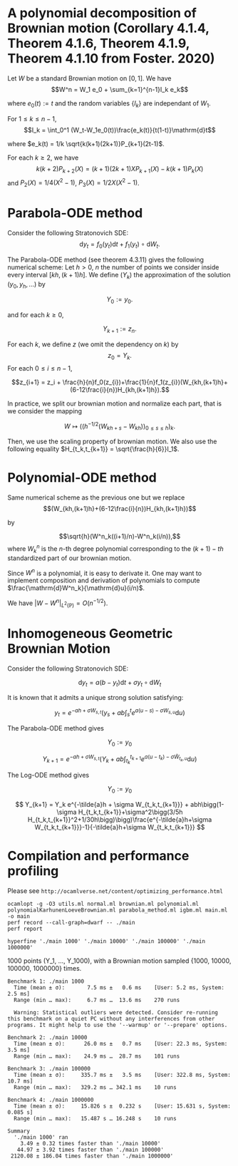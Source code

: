 # A polynomial decomposition of Brownian motion (Corollary 4.1.4, Theorem 4.1.6, Theorem 4.1.9, Theorem 4.1.10 from Foster. 2020)
Let $W$ be a standard Brownian motion on $[0, 1]$. We have
$$W^n = W_1 e_0 + \sum_{k=1}^{n-1}I_k e_k$$

where $e_0(t) := t$ and the random variables $\{I_k\}$ are independant of $W_1$.

For $1\leq k\leq n-1$, 
$$I_k = \int_0^1 (W_t-W_1e_0(t))\frac{e_k(t)}{t(1-t)}\mathrm{d}t$$

where $e_k(t) = 1/k \sqrt{k(k+1)(2k+1)}P_{k+1}(2t-1)$.

For each $k\geq 2$, we have
$$k(k+2)P_{k+2}(X) = (k+1)(2k+1)XP_{k+1}(X)-k(k+1)P_k(X)$$
and $P_2(X) = 1/4(X^2-1)$, $P_3(X)=1/2X(X^2-1)$.

# Parabola-ODE method
Consider the following Stratonovich SDE:
$$\mathrm{d}y_t = f_0(y_t)\mathrm{d}t + f_1(y_t)\circ \mathrm{d}W_t.$$

The Parabola-ODE method (see theorem 4.3.11) gives the following numerical scheme:
Let $h>0$, $n$ the number of points we consider inside every interval $[kh,(k+1)h]$.
We define $(Y_k)$ the approximation of the solution $(y_0, y_h, \ldots)$ by

$$Y_0 := y_0.
$$

and for each $k\geq 0$,

$$Y_{k+1} := z_n.
$$

For each $k$, we define $z$ (we omit the dependency on $k$) by
$$z_0 = Y_k.$$
For each $0\leq i \leq n-1$,

$$z_{i+1} = z_i + \frac{h}{n}f_0(z_{i})+\frac{1}{n}f_1(z_{i})(W_{kh,(k+1)h}+(6-12\frac{i}{n})H_{kh,(k+1)h}).$$

In practice, we split our brownian motion and normalize each part, that is we consider the mapping

$$W \mapsto ((h^{-1/2}(W_{kh+s}-W_{kh}))_{0\leq s\leq h})_{k}.$$

Then, we use the scaling property of brownian motion. We also use the following equality $H_{t_k,t_{k+1}} = \sqrt{\frac{h}{6}}I_1$.

# Polynomial-ODE method
Same numerical scheme as the previous one but we replace 
$$(W_{kh,(k+1)h}+(6-12\frac{i}{n})H_{kh,(k+1)h})$$ 

by

$$\sqrt{h}(W^n_k((i+1)/n)-W^n_k(i/n)),$$
where $W^n_k$ is the $n$-th degree polynomial corresponding to the $(k+1)-th$ standardized part of our brownian motion.

Since $W^n$ is a polynomial, it is easy to derivate it. One may want to implement composition and derivation of polynomials to compute $\frac{\mathrm{d}W^n_k}{\mathrm{d}u}(i/n)$. 

We have $|W-W^n|_{L^2(\mathbb{P})} = O(n^{-1/2})$.

# Inhomogeneous Geometric Brownian Motion
Consider the following Stratonovich SDE:

$$\mathrm{d}y_t = a(b-y_t)\mathrm{d}t + \sigma y_t\circ\mathrm{d}W_t$$

It is known that it admits a unique strong solution satisfying:

$$y_t = e^{-ah+\sigma W_{s,t}}\bigg(y_s+ab\int_s^t e^{a(u-s)-\sigma W_{s,u}}\mathrm{d}u\bigg)$$

The Parabola-ODE method gives

$$
Y_0 := y_0$$

$$
Y_{k+1} = e^{-ah+\sigma W_{s,t}}(Y_k+ab\int_{t_k}^{t_{k+1}} e^{a(u-t_k)-\sigma \tilde{W}_{t_k,u}}\mathrm{d}u)
$$

The Log-ODE method gives

$$
Y_0 := y_0$$

$$
Y_{k+1} = Y_k e^{-\tilde{a}h + \sigma W_{t_k,t_{k+1}}} + abh\bigg(1-\sigma H_{t_k,t_{k+1}}+\sigma^2\bigg(3/5h H_{t_k,t_{k+1}}^2+1/30h\bigg)\bigg)\frac{e^{-\tilde{a}h+\sigma W_{t_k,t_{k+1}}}-1}{-\tilde{a}h+\sigma W_{t_k,t_{k+1}}}
$$

# Compilation and performance profiling
Please see `http://ocamlverse.net/content/optimizing_performance.html`
```
ocamlopt -g -O3 utils.ml normal.ml brownian.ml polynomial.ml polynomialKarhunenLoeveBrownian.ml parabola_method.ml igbm.ml main.ml -o main
perf record --call-graph=dwarf -- ./main
perf report

hyperfine './main 1000' './main 10000' './main 100000' './main 1000000'
```

1000 points (Y_1, ..., Y_1000), with a Brownian motion sampled {1000, 10000, 100000, 1000000} times.

```
Benchmark 1: ./main 1000
  Time (mean ± σ):       7.5 ms ±   0.6 ms    [User: 5.2 ms, System: 2.5 ms]
  Range (min … max):     6.7 ms …  13.6 ms    270 runs
 
  Warning: Statistical outliers were detected. Consider re-running this benchmark on a quiet PC without any interferences from other programs. It might help to use the '--warmup' or '--prepare' options.
 
Benchmark 2: ./main 10000
  Time (mean ± σ):      26.0 ms ±   0.7 ms    [User: 22.3 ms, System: 3.5 ms]
  Range (min … max):    24.9 ms …  28.7 ms    101 runs
 
Benchmark 3: ./main 100000
  Time (mean ± σ):     335.7 ms ±   3.5 ms    [User: 322.8 ms, System: 10.7 ms]
  Range (min … max):   329.2 ms … 342.1 ms    10 runs
 
Benchmark 4: ./main 1000000
  Time (mean ± σ):     15.826 s ±  0.232 s    [User: 15.631 s, System: 0.085 s]
  Range (min … max):   15.487 s … 16.248 s    10 runs
 
Summary
  './main 1000' ran
    3.49 ± 0.32 times faster than './main 10000'
   44.97 ± 3.92 times faster than './main 100000'
 2120.08 ± 186.04 times faster than './main 1000000'
```